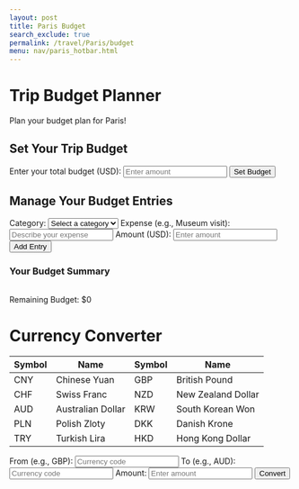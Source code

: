 ```yaml
---
layout: post
title: Paris Budget
search_exclude: true
permalink: /travel/Paris/budget
menu: nav/paris_hotbar.html
---
```

<link rel="stylesheet" href="{{ site.baseurl }}/assets/css/travel/budget.css"> 
<div class="header">
    <h1>Trip Budget Planner</h1>
    <p>Plan your budget plan for Paris!</p>
</div>
<div class="form-container">
    <h2>Set Your Trip Budget</h2>
    <form id="budgetForm">
        <label for="budget">Enter your total budget (USD):</label>
        <input type="number" id="budget" name="budget" required placeholder="Enter amount" step="0.01">
        <button type="submit">Set Budget</button>
    </form>
    <div id="budgetStatus"></div> 
</div>
<div class="container">
    <div class="form-container">
        <h2>Manage Your Budget Entries</h2>
        <form id="entryForm">
            <label for="category">Category:</label>
            <select id="category" name="category" required>
                <option value="">Select a category</option>
                <option value="Activities">Activities</option>
                <option value="Hotels">Hotels</option>
                <option value="Transportation">Transportation</option>
                <option value="Food">Food</option>
                <option value="Other">Other</option>
            </select>
            <label for="expense">Expense (e.g., Museum visit):</label>
            <input type="text" id="expense" name="expense" required placeholder="Describe your expense">
            <label for="entryAmount">Amount (USD):</label>
            <input type="number" id="entryAmount" name="entryAmount" required placeholder="Enter amount" step="0.01">
            <button type="submit">Add Entry</button>
        </form>
    </div>
</div>
<div class="container">
    <div class="budget-summary" id="budgetSummary">
        <h3>Your Budget Summary</h3>
        <table id="budgeting-table"></table>
    </div>
    <div id="remaining-budget-container">
        <p>Remaining Budget: <span id="remaining-budget">$0</span></p>
    </div>
</div>
<div class="container">
    <h1>Currency Converter</h1>
    <table>
        <thead>
            <tr>
                <th>Symbol</th><th>Name</th><th>Symbol</th><th>Name</th>
            </tr>
        </thead>
        <tbody>
            <tr>
                <td>CNY</td><td>Chinese Yuan</td><td>GBP</td><td>British Pound</td>
            </tr>
            <tr>
                <td>CHF</td><td>Swiss Franc</td><td>NZD</td><td>New Zealand Dollar</td>
            </tr>
            <tr>
                <td>AUD</td><td>Australian Dollar</td><td>KRW</td><td>South Korean Won</td>
            </tr>
            <tr>
                <td>PLN</td><td>Polish Zloty</td><td>DKK</td><td>Danish Krone</td>
            </tr>
            <tr>
                <td>TRY</td><td>Turkish Lira</td><td>HKD</td><td>Hong Kong Dollar</td>
            </tr>
        </tbody>
    </table>
    <div class="form-container">
        <label for="have">From (e.g., GBP):</label>
        <input type="text" id="have" placeholder="Currency code" required>
        <label for="want">To (e.g., AUD):</label>
        <input type="text" id="want" placeholder="Currency code" required>
        <label for="amount">Amount:</label>
        <input type="number" id="amount" placeholder="Enter amount" required>
        <button id="convertButton">Convert</button>
    </div>
    <div id="conversionResult"></div>
</div>

<script type="module">
    import { pythonURI, fetchOptions } from '{{site.baseurl}}/assets/js/api/config.js';
    document.getElementById('convertButton').addEventListener('click', function() {
        const have = document.getElementById('have').value.trim();
        const want = document.getElementById('want').value.trim();
        const amount = document.getElementById('amount').value.trim();
        const resultElement = document.getElementById('conversionResult');
        // Validate input fields
        if (!have || !want || !amount) {
            resultElement.textContent = 'Please fill out all fields.';
            return;
        }
        // Make a request to the backend API (Flask)
        fetch(`${pythonURI}/api/convertcurrency?have=${have}&want=${want}&amount=${amount}`, {
            ...fetchOptions,
            method: 'GET',
            headers: {
                'Content-Type': 'application/json'
            }
        })
        .then(response => response.json())
        .then(result => {
            if (result.new_amount) {
                resultElement.textContent = `${amount} ${have} = ${result.new_amount} ${want}`;
            } else {
                resultElement.textContent = `Error: Unable to convert currency.`;
            }
        })
        .catch(error => {
            resultElement.textContent = `Error: ${error.message}`;
        });
    });
</script>

<script type="module">
    import { pythonURI, fetchOptions } from '{{site.baseurl}}/assets/js/api/config.js';
    let totalBudget = 0; // This will store the total budget entered by the user

    // Fetch and display all budgeting entries and update the remaining budget
    async function fetchAndDisplayBudgeting() {
        try {
            const response = await fetch(`${pythonURI}/api/budgeting`, fetchOptions);
            const data = await response.json();

            const displayElement = document.getElementById('budgeting-display');
            if (data.length === 0) {
                displayElement.textContent = "No budgeting entries available.";
            } else {
                displayElement.textContent = "Budgeting Entries: ";
                data.forEach(entry => {
                    displayElement.innerHTML += `<br>Expense: ${entry.expense}, Cost: ${entry.cost}, Category: ${entry.category}, User ID: ${entry.user_id}`;
                });
            }

            // Update the remaining budget
            updateRemainingBudget();
        } catch (error) {
            console.error("Error fetching budgeting entries:", error);
            document.getElementById('budgeting-display').textContent = "Failed to load budgeting entries.";
        }
    }

    // Update the remaining budget display
    async function updateRemainingBudget() {
        try {
            const response = await fetch(`${pythonURI}/api/budgeting`, fetchOptions);
            const data = await response.json();

            // Calculate the total cost from all entries
            const totalCost = data.reduce((sum, entry) => sum + parseFloat(entry.cost), 0);

            // Calculate the remaining budget
            const remainingBudget = totalBudget - totalCost;

            // Display the remaining budget
            document.getElementById("remaining-budget").textContent = `$${remainingBudget.toFixed(2)}`;
        } catch (error) {
            console.error("Error calculating remaining budget:", error);
            document.getElementById("remaining-budget").textContent = "Error calculating remaining budget.";
        }
    }

    // Handle budget form submission (setting the total budget)
    document.getElementById('budgetForm').addEventListener('submit', function(e) {
        e.preventDefault();
        const budgetInput = document.getElementById('budget').value;
        totalBudget = parseFloat(budgetInput);

        if (totalBudget > 0) {
            // Display the total budget
            document.getElementById('budgetStatus').textContent = `Your total budget is $${totalBudget.toFixed(2)}`;

            // Recalculate and update remaining budget
            updateRemainingBudget();
        } else {
            alert("Please enter a valid total budget.");
        }
    });

    // Submit a new budgeting entry
    async function submitBudgeting(expense, cost, category) {
        try {
            const response = await fetch(`${pythonURI}/api/budgeting`, {
                ...fetchOptions,
                method: 'POST',
                headers: { 'Content-Type': 'application/json' },
                body: JSON.stringify({ expense, cost, category, user_id: 1 }),
            });

            if (response.ok) {
                createBudgetingTable(); // Refresh the table after adding a new entry
                updateRemainingBudget(); // Update the remaining budget
            } else {
                console.error('Failed to submit budgeting entry:', await response.json());
            }
        } catch (error) {
            console.error("Error creating new budgeting entry:", error);
        }
    }

    // Update a budgeting entry
    async function updateBudgeting(id, expense, cost, category) {
        try {
            const response = await fetch(`${pythonURI}/api/budgeting`, {
                method: 'PUT',
                headers: { 'Content-Type': 'application/json' },
                body: JSON.stringify({ id, expense, cost, category, user_id: 1 }),
            });

            if (response.ok) {
                createBudgetingTable(); // Refresh the table after updating an entry
                updateRemainingBudget(); // Update the remaining budget
            } else {
                console.error('Failed to update budgeting entry:', await response.json());
            }
        } catch (error) {
            console.error("Error updating budgeting entry:", error);
        }
    }

    // Delete a budgeting entry
    async function deleteBudgeting(id) {
        try {
            const response = await fetch(`${pythonURI}/api/budgeting`, {
                ...fetchOptions,
                method: 'DELETE',
                headers: { 'Content-Type': 'application/json' },
                body: JSON.stringify({ id }),
            });

            if (response.ok) {
                createBudgetingTable(); // Refresh the table after deleting an entry
                updateRemainingBudget(); // Update the remaining budget
            } else {
                console.error('Failed to delete budgeting entry:', await response.json());
            }
        } catch (error) {
            console.error("Error deleting budgeting entry:", error);
        }
    }

    // Dynamically create the budgeting entries table
    async function createBudgetingTable() {
        const table = document.getElementById("budgeting-table");
        table.innerHTML = ""; // Clear existing table content

        try {
            const response = await fetch(`${pythonURI}/api/budgeting`, fetchOptions);
            const data = await response.json();

            if (data.length === 0) {
                table.innerHTML = "<tr><td colspan='5'>No budgeting entries available.</td></tr>";
                return;
            }

            // Create table header
            const header = document.createElement("thead");
            header.innerHTML = `
                <tr>
                    <th>Expense</th>
                    <th>Cost</th>
                    <th>Category</th>
                    <th>User ID</th>
                    <th>Actions</th>
                </tr>`;
            table.appendChild(header);

            // Create table body
            const body = document.createElement("tbody");
            data.forEach((entry, index) => {
                const row = document.createElement("tr");

                row.innerHTML = `
                    <td>${entry.expense}</td>
                    <td>${entry.cost}</td>
                    <td>${entry.category}</td>
                    <td>${entry.user_id}</td>
                    <td>
                        <button class="action-btn" id="update-btn-${index}">Update</button>
                        <button class="action-btn" id="delete-btn-${index}">Delete</button>
                    </td>
                `;

                body.appendChild(row);
            });
            table.appendChild(body);

            // Bind event listeners dynamically after elements are added
            data.forEach((entry, index) => {
                const updateButton = document.getElementById(`update-btn-${index}`);
                const deleteButton = document.getElementById(`delete-btn-${index}`);

                if (updateButton) {
                    updateButton.addEventListener("click", () => handleUpdate(entry));
                }
                if (deleteButton) {
                    deleteButton.addEventListener("click", () => handleDelete(entry));
                }
            });
        } catch (error) {
            console.error("Error fetching budgeting entries:", error);
            table.innerHTML = "<tr><td colspan='5'>Failed to load budgeting entries.</td></tr>";
        }
    }

    // Handle new budgeting entry creation
    document.getElementById('entryForm').addEventListener('submit', async function(e) {
        e.preventDefault();
        const category = document.getElementById('category').value;
        const expense = document.getElementById('expense').value;
        const cost = parseFloat(document.getElementById('entryAmount').value);

        if (expense && cost && category) {
            await submitBudgeting(expense, cost, category);
        } else {
            alert("Please enter valid data.");
        }
    });
        // Prompt the user to update a budgeting entry
        async function handleUpdate(entry) {
            const newExpense = prompt("Enter a new expense:");
            const newCost = prompt("Enter a new cost:");
            const newCategory = prompt("Enter a new category:");

            if (newExpense && newCost && newCategory) {
                await updateBudgeting(entry.id, newExpense, newCost, newCategory);
            } else {
                alert("Please enter valid data.");
            }
        }

        // Handle delete budgeting entry
        async function handleDelete(entry) {
            const confirmDelete = confirm("Are you sure you want to delete this budgeting entry?");
            if (confirmDelete) {
                await deleteBudgeting(entry.id);
            }
        }
    // Initialize the app
    createBudgetingTable();
</script>